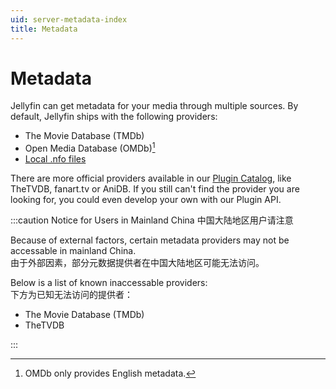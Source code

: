 ```yaml
---
uid: server-metadata-index
title: Metadata
---
```


# Metadata

Jellyfin can get metadata for your media through multiple sources. By default, Jellyfin ships with the following providers:

- The Movie Database (TMDb)
- Open Media Database (OMDb)[^1]
- [Local .nfo files](nfo)

[^1]: OMDb only provides English metadata.

There are more official providers available in our [Plugin Catalog](/docs/general/server/plugins#official-plugins), like TheTVDB, fanart.tv or AniDB. If you still can't find the provider you are looking for, you could even develop your own with our Plugin API.

:::caution Notice for Users in Mainland China 中国大陆地区用户请注意

Because of external factors, certain metadata providers may not be accessable in mainland China. <br />
由于外部因素，部分元数据提供者在中国大陆地区可能无法访问。

Below is a list of known inaccessable providers: <br />
下方为已知无法访问的提供者：

- The Movie Database (TMDb)
- TheTVDB

:::
